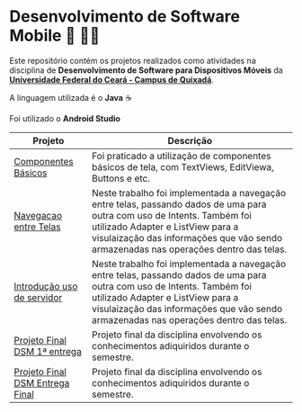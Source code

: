 # Desenvolvimento de Software Mobile 📱 👨‍💻

Este repositório contém os projetos realizados como atividades na disciplina de **Desenvolvimento de Software para Dispositivos Móveis** da **[Universidade Federal do Ceará - Campus de Quixadá](https://www.quixada.ufc.br/)**.

A linguagem utilizada é o **Java** ☕  

Foi utilizado o **Android Studio**

Projeto | Descrição
------- | ---------------
[Componentes Básicos](./ComponentesBasicos) | Foi praticado a utilização de componentes básicos de tela, com TextViews, EditViewa, Buttons e etc.
[Navegacao entre Telas](./NavegacaoTelas)   | Neste trabalho foi implementada a navegação entre telas, passando dados de uma para outra com uso de Intents. Também foi utilizado Adapter e ListView para a visulaização das informações que vão sendo armazenadas nas operações dentro das telas.
[Introdução uso de servidor](./IntroducaoBanco)   | Neste trabalho foi implementada a navegação entre telas, passando dados de uma para outra com uso de Intents. Também foi utilizado Adapter e ListView para a visulaização das informações que vão sendo armazenadas nas operações dentro das telas.
[Projeto Final DSM 1ª entrega](./ProjetoFinalDSM)      | Projeto final da disciplina envolvendo os conhecimentos adiquiridos durante o semestre.
[Projeto Final DSM Entrega Final](./ProjetoFinalDSM2)      | Projeto final da disciplina envolvendo os conhecimentos adiquiridos durante o semestre.

